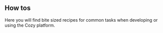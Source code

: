 ## How tos

Here you will find bite sized recipes for common tasks when developing or using
the Cozy platform.
